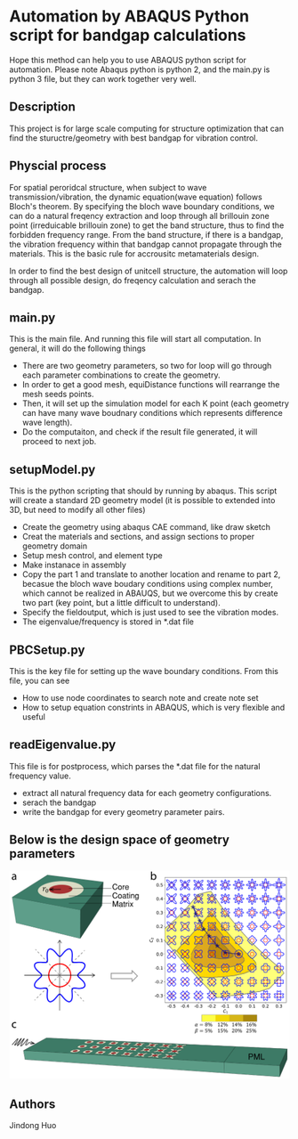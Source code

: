 # Automation by ABAQUS Python script for bandgap calculations

Hope this method can help you to use ABAQUS python script for automation. Please note Abaqus python is python 2, and the main.py is python 3 file, but they can work together very well.

## Description
This project is for large scale computing for structure optimization that can find the stuructre/geometry with best bandgap for vibration control.

## Physcial process
For spatial peroridcal structure, when subject to wave transmission/vibration, the dynamic equation(wave equation) follows Bloch's theorem. By specifying the bloch wave boundary conditions, we can do a natural freqency extraction and loop through all brillouin zone point (irreduicable brillouin zone) to get the band structure, thus to find the forbidden frequency range.
From the band structure, if there is a bandgap, the vibration frequency within that bandgap cannot propagate through the materials. This is the basic rule for accrousitc metamaterials design.

In order to find the best design of unitcell structure, the automation will loop through all possible design, do freqency calculation and serach the bandgap.

## main.py

This is the main file. And running this file will start all computation. In general, it will do the following things
* There are two geometry parameters, so two for loop will go through each parameter combinations to create the geometry.
* In order to get a good mesh, equiDistance functions will rearrange the mesh seeds points.
* Then, it will set up the simulation model for each K point (each geometry can have many wave boudnary conditions which represents difference wave length).
* Do the computaiton, and check if the result file generated, it will proceed to next job.

## setupModel.py

This is the python scripting that should by running by abaqus. This script will create a standard 2D geometry model (it is possible to extended into 3D, but need to modify all other files)
* Create the geometry using abaqus CAE command, like draw sketch
* Creat the materials and sections, and assign sections to proper geometry domain
* Setup mesh control, and element type
* Make instanace in assembly
* Copy the part 1 and translate to another location and rename to part 2, becasue the bloch wave boudary conditions using complex number, which cannot be realized in ABAUQS, but we overcome this by create two part (key point, but a little difficult to understand).
* Specify the fieldoutput, which is just used to see the vibration modes.
* The eigenvalue/frequency is stored in *.dat file

## PBCSetup.py

This is the key file for setting up the wave boundary conditions. From this file, you can see 
* How to use node coordinates to search note and create note set 
* How to setup equation constrints in ABAQUS, which is very flexible and useful

## readEigenvalue.py

This file is for postprocess, which parses the *.dat file for the natural frequency value.
* extract all natural frequency data for each geometry configurations.
* serach the bandgap
* write the bandgap for every geometry parameter pairs.

## Below is the design space of geometry parameters
![alt text](https://github.com/jindonghuo/Automation-ABAQUS-script-for-bandgap-calculation/blob/68540c3690d9b7b54330c13bf3768a0b2fe6aaf7/geometry%20space.png)

## Authors
Jindong Huo

